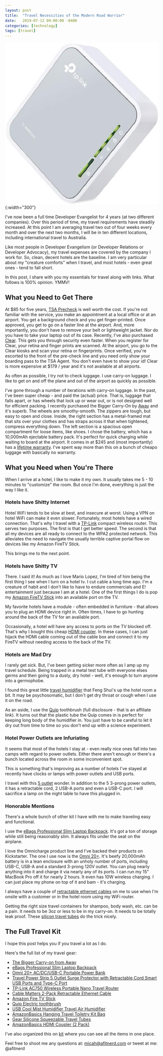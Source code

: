 ```yaml
---
layout: post
title:  "Travel Necessities of the Modern Road Warrior"
date:   2019-07-12 09:00:00 -0400
categories: [technology]
tags: [travel]
---
```


![tplink](/images/road-warrior/tplink.png){:width="300"}

I've now been a full time Developer Evangelist for 4 years (at two different companies). Over this period of time, my travel requirements have steadily increased. At this point I am averaging travel two out of four weeks every month and over the next two months, I will be in ten different locations, including international travel to Australia.

Like most people in Developer Evangelism (or Developer Relations or Developer Advocacy), my travel expenses are covered by the company I work for. So, clean, decent hotels are the baseline. I am very particular about my "creature comforts" when I travel, and most hotels - even great ones - tend to fall short.

In this post, I share with you my essentials for travel along with links. What follows is 100% opinion. YMMV!

## What you Need to Get There

At $85 for five years, [TSA Precheck](https://www.tsa.gov/precheck) is well worth the cost. If you're not familiar with the service, you make an appointment at a local office or at an airport. You get a background check and you get finger-printed. Once approved, you get to go on a faster line at the airport. And, more importantly, you don't have to remove your belt or lightweight jacket. Nor do you have to take your laptop out of its case. Recently, I've also purchased [Clear](https://www.clearme.com). This gets you through security even faster. When you register for Clear, your retina and finger prints are scanned. At the airport, you go to the Clear kiosks and scan your retina or fingerprints. Once verified, you're escorted to the front of the pre-check line and you need only show your boarding pass to the TSA Agent. You don't even have to show your id! Clear is more expensive at $179 / year and it's not available at all airports.

As often as possible, I try not to check luggage. I use carry-on luggage. I like to get on and off the plane and out of the airport as quickly as possible.

I've gone through a number of iterations with carry-on luggage. In the past, I've been super cheap - and paid the (actual) price. That is, luggage that falls apart, or has wheels that lock up or wear out, or is not designed well for efficient packing. I recently purchased the Bigger Carry-On by [Away](https://www.awaytravel.com/suitcases/bigger-carry-on/navy) and it's superb. The wheels are smoothy-smooth. The zippers are tough, but easy to open and close. Inside, the right section has a metal-framed mat that sits over your clothes and has straps across it that when tightened, compress everything down. The left section is a spacious open compartment for loose items, like shoes. I chose the battery, which has a 10,000mAh ejectable battery pack. It's perfect for quick charging while waiting to board at the airport. It comes in at $245 and (most importantly) has a [lifetime warranty](https://www.awaytravel.com/warranty). I've spent way more than this on a bunch of cheapo luggage with basically no warranty.

## What you Need when You're There

When I arrive at a hotel, I like to make it my own. It usually takes me 5 - 10 minutes to "customize" the room. But once I'm done, everything is just the way I like it.

### Hotels have Shitty Internet

Hotel WiFi tends to be slow at best, and insecure at worst. Using a VPN on hotel WiFi can make it even slower. Fortunately, most hotels have a wired connection. That's why I travel with a [TP-Link](https://www.amazon.com/gp/product/B01N5RCZQH/ref=ppx_yo_dt_b_asin_title_o01_s00?ie=UTF8&psc=1) compact wireless router. This serves two purposes. The first is that I get better speed. The second is that all my devices are all ready to connect to the WPA2 protected network. This alleviates the need to navigate the usually terrible captive portal flow on devices like my Amazon FireTV Stick.

This brings me to the next point.

### Hotels have Shitty TV

There. I said it! As much as I love Mario Lopez, I'm tired of him being the first thing I see when I turn on a hotel tv. I cut cable a long time ago. I'm a creature of habit and I don't like to have to endure commercials and E! entertainment just because I am at a hotel. One of the first things I do is pop my [Amazon FireTV Stick](https://www.amazon.com/Fire-TV-Stick-with-Alexa-Voice-Remote/dp/B0791TX5P5/ref=sr_1_1?keywords=fire+tv+stick&qid=1561412112&s=gateway&sr=8-1) into an available port on the TV.

My favorite hotels have a module - often embedded in furniture - that allows you to plug an HDMI device right in. Often times, I have to go hunting around the back of the TV for an available port.

Occasionally, a hotel will have any access to ports on the TV blocked off. That's why I bought this cheap [HDMI coupler](https://www.amazon.com/AmazonBasics-HDMI-Coupler-Pack-Black/dp/B06XR8RBTQ). In these cases, I can just hijack the HDMI cable coming out of the cable box and connect it to my FireTV without needing access to the back of the TV.

### Hotels are Mad Dry

I rarely get sick. But, I've been getting sicker more often as I amp up my travel schedule. Being trapped in a metal test tube with everyone elses germs and then going to a dusty, dry hotel - well, it's enough to turn anyone into a germophobe.

I found this great little [travel humidifier](https://www.amazon.com/dp/B07NSPG2SZ?tag=kit-gl-20) that Feng Shui's up the hotel room
a bit. It may be psychosomatic, but I don't get dry throat or cough when I use it on the road.

As an aside, I use the [Quip](https://www.getquip.com/rf?referral_code=tqmmhjkv) toothbrush (full disclosure - that is an affiliate link). It turns out that the plastic tube the Quip comes in is perfect for keeping long body of the humidifier in. You just have to be careful to let it dry out from time to time so you don't end up with a science experiment.

### Hotel Power Outlets are Infuriating

It seems that most of the hotels I stay at - even really nice ones fall into two camps with regard to power outlets. Either there aren't enough or there's a bunch located across the room in some inconvenient spot.

This is something that's improving as a number of hotels I've stayed at recently have clocks or lamps with power outlets and USB ports.

I travel with this [5 outlet](https://www.amazon.com/dp/B074MPZ21B?tag=kit-gl-20) wonder. In addition to the 5 3-prong power outlets, it has a retractable cord, 2 USB-A ports and even a USB-C port. I will sacrifice a lamp on the night table to have this plugged in.

### Honorable Mentions

There's a whole bunch of other kit I have with me to make traveling easy and functional.

I use the [eBags Professional Slim Laptop Backpack](https://www.ebags.com/product/ebags/tls-professional-slim-laptop-backpack/249582?productid=10230513). It's got a ton of storage while still being reasonably slim. It always fits under the seat on the airplane.

I love the Omnicharge product line and I've backed their products on Kickstarter. The one I use now is the [Omni 20+](https://www.amazon.com/dp/B072JWN6LC?tag=kit-gl-20). It's beefy 20,000mAh battery is in a lean enclosure with an unholy number of ports, including USB-C, USB-A and a standard 3-prong 120V outlet. You can plug nearly anything into it and charge it via nearly any of its ports. I can run my 15" MacBook Pro off it for nearly 2 hours. It even has 10W wireless charging. I can just place my phone on top of it and bam - it's charging.

I always have a couple of [retractable ethernet cables](https://www.amazon.com/dp/B017OEB32I?tag=kit-gl-20) on me to use when I'm onsite with a customer or in the hotel room using my WiFi router.

Getting the right size travel containers for shampoo, body wash, etc. can be a pain. It needs to be 3oz or less to be in my carry-on. It needs to be totally leak proof. These [silicon travel tubes](https://www.amazon.com/dp/B006ZTBW0C?tag=kit-gl-20) do the trick nicely.

## The Full Travel Kit

I hope this post helps you if you travel a lot as I do.

Here's the full list of my travel gear:

* [The Bigger Carry-on from Away](https://www.awaytravel.com/suitcases/bigger-carry-on)
* [eBags Professional Slim Laptop Backpack](https://www.ebags.com/product/ebags/tls-professional-slim-laptop-backpack/249582?productid=10230513)
* [Omni 20+ AC/DC/USB-C Portable Power Bank](https://www.amazon.com/Omnicharge-AC-Portable-Power-Bank/dp/B072JWN6LC)
* [Travel Power Strip 5 Outlet Surge Protector with Retractable Cord Smart USB Ports and Type-C Port](https://www.amazon.com/gp/product/B074MPZ21B/ref=ppx_yo_dt_b_asin_title_o02_s00?ie=UTF8&psc=1)
* [TP-Link AC750 Wireless Portable Nano Travel Router](https://www.amazon.com/gp/product/B01N5RCZQH/ref=ppx_yo_dt_b_asin_title_o01_s00?ie=UTF8&psc=1)
* [Cable Matters 2-Pack Retractable Ethernet Cable](https://www.amazon.com/gp/product/B017OEB32I/ref=ppx_yo_dt_b_asin_title_o00_s00?ie=UTF8&psc=1)
* [Amazon Fire TV Stick](https://www.amazon.com/Fire-TV-Stick-with-Alexa-Voice-Remote/dp/B0791TX5P5/ref=sr_1_1?keywords=fire+tv+stick&qid=1561412112&s=gateway&sr=8-1)
* [Quip Electric toothbrush](https://getquip.com/rf?referral_code=tqmmhjkv)
* [USB Cool Mist Humidifier Travel Air Humidifier](https://www.amazon.com/dp/B07NSPG2SZ?ref=ppx_pop_mob_ap_share)
* [AmazonBasics Hanging Travel Toiletry Kit Bag](https://www.amazon.com/gp/product/B00WTHIVHQ/ref=ppx_yo_dt_b_asin_title_o01_s00?ie=UTF8&psc=1)
* [Gear Silicone Squeezable Travel Tubes](https://www.amazon.com/Gear-Go-Gear-Silicone-Squeezable-Travel/dp/B006ZTBW0C/ref=sr_1_3?keywords=cool+gear+travel+bottles&qid=1561474371&s=gateway&sr=8-3)
* [AmazonBasics HDMI Coupler (2 Pack)](https://www.amazon.com/AmazonBasics-HDMI-Coupler-Pack-Black/dp/B06XR8RBTQ)

I've also organized this on [kit](https://kit.com/dogeared/travel-kit) where you can see all the items in one place.

Feel free to shoot me any questions at: micah@afitnerd.com or tweet at me: @afitnerd

